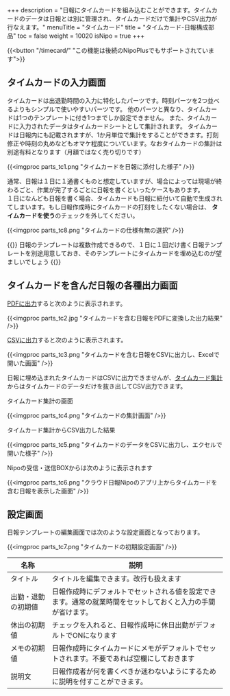 +++
description = "日報にタイムカードを組み込むことができます。タイムカードのデータは日報とは別に管理され、タイムカードだけで集計やCSV出力が行なえます。"
menuTitle = "タイムカード"
title = "タイムカード-日報構成部品"
toc = false
weight = 10020
isNipo = true
+++


{{<button "/timecard/" "この機能は後続のNipoPlusでもサポートされています">}}

## タイムカードの入力画面

タイムカードは出退勤時間の入力に特化したパーツです。時刻パーツを2つ並べるよりもシンプルで使いやすいパーツです。
他のパーツと異なり、タイムカードは1つのテンプレートに付き1つまでしか設定できません。
また、タイムカードに入力されたデータはタイムカードシートとして集計されます。
タイムカードは日報内にも記載されますが、1か月単位で集計をすることができます。打刻修正や時刻の丸めなどもオマケ程度についています。なおタイムカードの集計は別途有料となります（月額ではなく売り切りです）

{{<imgproc parts_tc1.png "タイムカードを日報に添付した様子" />}}

通常、日報は１日に１通書くものと想定していますが、場合によっては現場が終わるごと、作業が完了するごとに日報を書くといったケースもあります。  
１日になんども日報を書く場合、タイムカードも日報に紐付いて自動で生成されてしまいます。もし日報作成時にタイムカードの打刻をしたくない場合は、
**タイムカードを使う**のチェックを外してください。

{{<imgproc parts_tc8.png "タイムカードの仕様有無の選択" />}}

{{<alice pos="left" icon="default">}}
日報のテンプレートは複数作成できるので、１日に１回だけ書く日報テンプレートを別途用意しておき、そのテンプレートにタイムカードを埋め込むのが望ましいでしょう
{{</alice>}}

## タイムカードを含んだ日報の各種出力画面

[PDFに出力](/old/manual/pdf/)すると次のように表示されます。

{{<imgproc parts_tc2.jpg "タイムカードを含む日報をPDFに変換した出力結果" />}}

[CSVに出力](/old/manual/analytics/)すると次のように表示されます。

{{<imgproc parts_tc3.png "タイムカードを含む日報をCSVに出力し、Excelで開いた画面" />}}

日報に埋め込まれたタイムカードはCSVに出力できませんが、[タイムカード集計](/old/manual/timecards/)からはタイムカードのデータだけを抜き出してCSV出力できます。

タイムカード集計の画面

{{<imgproc parts_tc4.png "タイムカードの集計画面" />}}

タイムカード集計からCSV出力した結果

{{<imgproc parts_tc5.png "タイムカードのデータをCSVに出力し、エクセルで開いた様子" />}}

Nipoの受信・送信BOXからは次のように表示されます

{{<imgproc parts_tc6.png "クラウド日報Nipoのアプリ上からタイムカードを含む日報を表示した画面" />}}

## 設定画面

日報テンプレートの編集画面では次のような設定画面となっております。

{{<imgproc parts_tc7.png "タイムカードの初期設定画面" />}}

|名称|説明|
|---|---|
|タイトル|タイトルを編集できます。改行も扱えます|
|出勤・退勤の初期値|日報作成時にデフォルトでセットされる値を設定できます。通常の就業時間をセットしておくと入力の手間が省けます。|
|休出の初期値|チェックを入れると、日報作成時に休日出勤がデフォルトでONになります|
|メモの初期値|日報作成時にタイムカードにメモがデフォルトでセットされます。不要であれば空欄にしておきます|
|説明文|日報作成者が何を書くべきか迷わないようにするために説明を付すことができます。|
